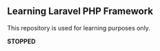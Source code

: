 ## Learning Laravel PHP Framework

This repository is used for learning purposes only.

__STOPPED__
